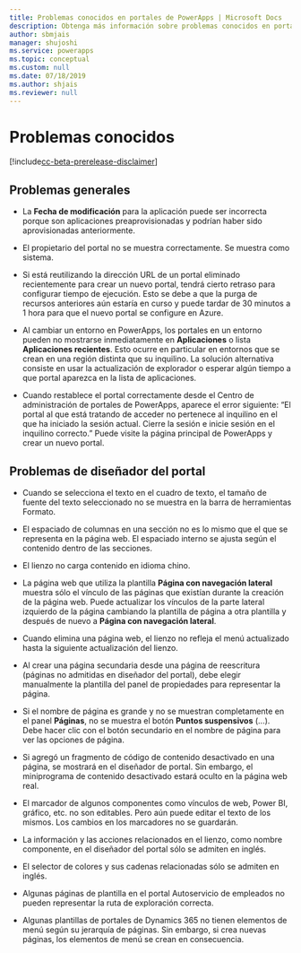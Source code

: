 ```yaml
---
title: Problemas conocidos en portales de PowerApps | Microsoft Docs
description: Obtenga más información sobre problemas conocidos en portales de PowerApps
author: sbmjais
manager: shujoshi
ms.service: powerapps
ms.topic: conceptual
ms.custom: null
ms.date: 07/18/2019
ms.author: shjais
ms.reviewer: null
---
```


# <a name="known-issues"></a>Problemas conocidos

[!include[cc-beta-prerelease-disclaimer](../../includes/cc-beta-prerelease-disclaimer.md)]

## <a name="general-issues"></a>Problemas generales

- La **Fecha de modificación** para la aplicación puede ser incorrecta porque son aplicaciones preaprovisionadas y podrían haber sido aprovisionadas anteriormente.

- El propietario del portal no se muestra correctamente. Se muestra como sistema.

- Si está reutilizando la dirección URL de un portal eliminado recientemente para crear un nuevo portal, tendrá cierto retraso para configurar tiempo de ejecución. Esto se debe a que la purga de recursos anteriores aún estaría en curso y puede tardar de 30 minutos a 1 hora para que el nuevo portal se configure en Azure.

- Al cambiar un entorno en PowerApps, los portales en un entorno pueden no mostrarse inmediatamente en **Aplicaciones** o lista **Aplicaciones recientes**. Esto ocurre en particular en entornos que se crean en una región distinta que su inquilino. La solución alternativa consiste en usar la actualización de explorador o esperar algún tiempo a que portal aparezca en la lista de aplicaciones.

- Cuando restablece el portal correctamente desde el Centro de administración de portales de PowerApps, aparece el error siguiente: “El portal al que está tratando de acceder no pertenece al inquilino en el que ha iniciado la sesión actual. Cierre la sesión e inicie sesión en el inquilino correcto.” Puede visite la página principal de PowerApps y crear un nuevo portal. 

## <a name="portal-designer-issues"></a>Problemas de diseñador del portal

-   Cuando se selecciona el texto en el cuadro de texto, el tamaño de fuente del texto seleccionado no se muestra en la barra de herramientas Formato.

- El espaciado de columnas en una sección no es lo mismo que el que se representa en la página web. El espaciado interno se ajusta según el contenido dentro de las secciones.

- El lienzo no carga contenido en idioma chino.

- La página web que utiliza la plantilla **Página con navegación lateral** muestra sólo el vínculo de las páginas que existían durante la creación de la página web. Puede actualizar los vínculos de la parte lateral izquierdo de la página cambiando la plantilla de página a otra plantilla y después de nuevo a **Página con navegación lateral**.

- Cuando elimina una página web, el lienzo no refleja el menú actualizado hasta la siguiente actualización del lienzo.

- Al crear una página secundaria desde una página de reescritura (páginas no admitidas en diseñador del portal), debe elegir manualmente la plantilla del panel de propiedades para representar la página.

- Si el nombre de página es grande y no se muestran completamente en el panel **Páginas**, no se muestra el botón **Puntos suspensivos** (...). Debe hacer clic con el botón secundario en el nombre de página para ver las opciones de página.

- Si agregó un fragmento de código de contenido desactivado en una página, se mostrará en el diseñador de portal. Sin embargo, el miniprograma de contenido desactivado estará oculto en la página web real.

- El marcador de algunos componentes como vínculos de web, Power BI, gráfico, etc. no son editables. Pero aún puede editar el texto de los mismos. Los cambios en los marcadores no se guardarán.

- La información y las acciones relacionados en el lienzo, como nombre componente, en el diseñador del portal sólo se admiten en inglés.

- El selector de colores y sus cadenas relacionadas sólo se admiten en inglés.

- Algunas páginas de plantilla en el portal Autoservicio de empleados no pueden representar la ruta de exploración correcta.

- Algunas plantillas de portales de Dynamics 365 no tienen elementos de menú según su jerarquía de páginas. Sin embargo, si crea nuevas páginas, los elementos de menú se crean en consecuencia.
